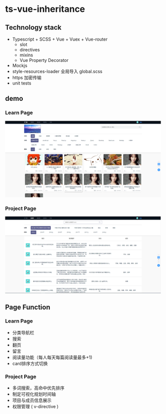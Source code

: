 # ts-vue-inheritance



## Technology stack

- Typescript + SCSS + Vue + Vuex + Vue-router
  - slot
  - directives
  - mixins
  - Vue Property Decorator
- Mockjs
- style-resources-loader 全局导入 global.scss
- https 加密传输
- unit tests




## demo



### Learn Page

![demo0](demo/demo0.png)



### Project Page

![demo1](demo/demo1.png)



## Page Function



### Learn Page

- 分类导航栏
- 搜索
- 翻页
- 留言
- 阅读量功能（每人每天每篇阅读量最多+1)
- card排序方式切换



### Project Page

- 多词搜索，高命中优先排序
- 制定可视化规划时间轴
- 项目与成员信息展示
- 权限管理 ( v-directive )
